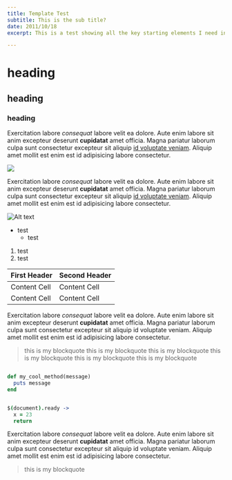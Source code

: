 ```yaml
---
title: Template Test
subtitle: This is the sub title?
date: 2011/10/18
excerpt: This is a test showing all the key starting elements I need in post templates

---
```

# heading

## heading

### heading

Exercitation labore *consequat* labore velit ea dolore. Aute enim labore sit anim excepteur deserunt **cupidatat** amet officia. Magna pariatur laborum culpa sunt consectetur excepteur sit aliquip [id voluptate veniam](http://example.com). Aliquip amet mollit est enim est id adipisicing labore consectetur.

<img src="https://placekitten.com/g/300/150" class="full"/>

Exercitation labore *consequat* labore velit ea dolore. Aute enim labore sit anim excepteur deserunt **cupidatat** amet officia. Magna pariatur laborum culpa sunt consectetur excepteur sit aliquip [id voluptate veniam](http://example.com). Aliquip amet mollit est enim est id adipisicing labore consectetur.

![Alt text](https://placekitten.com/g/300/150)

- test
  - test

1. test
  1. test

First Header  | Second Header
------------- | -------------
Content Cell  | Content Cell
Content Cell  | Content Cell

Exercitation labore *consequat* labore velit ea dolore. Aute enim labore sit anim excepteur deserunt **cupidatat** amet officia. Magna pariatur laborum culpa sunt consectetur excepteur sit aliquip id voluptate veniam. Aliquip amet mollit est enim est id adipisicing labore consectetur.

> this is my blockquote this is my blockquote this is my blockquote this is my blockquote this is my blockquote this is my blockquote

```ruby

def my_cool_method(message)
  puts message
end
```

```coffee

$(document).ready ->
  x = 23
  return
```
Exercitation labore *consequat* labore velit ea dolore. Aute enim labore sit anim excepteur deserunt **cupidatat** amet officia. Magna pariatur laborum culpa sunt consectetur excepteur sit aliquip id voluptate veniam. Aliquip amet mollit est enim est id adipisicing labore consectetur.

> this is my blockquote
